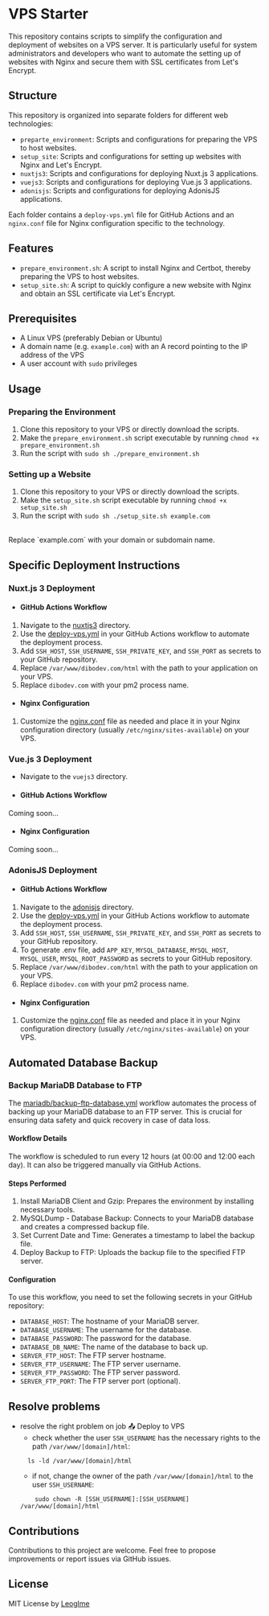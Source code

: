 # VPS Starter

This repository contains scripts to simplify the configuration and deployment of websites on a VPS server. It is particularly useful for system administrators and developers who want to automate the setting up of websites with Nginx and secure them with SSL certificates from Let's Encrypt.

## Structure

This repository is organized into separate folders for different web technologies:
- `preparte_environment`: Scripts and configurations for preparing the VPS to host websites.
- `setup_site`: Scripts and configurations for setting up websites with Nginx and Let's Encrypt.
- `nuxtjs3`: Scripts and configurations for deploying Nuxt.js 3 applications.
- `vuejs3`: Scripts and configurations for deploying Vue.js 3 applications.
- `adonisjs`: Scripts and configurations for deploying AdonisJS applications.

Each folder contains a `deploy-vps.yml` file for GitHub Actions and an `nginx.conf` file for Nginx configuration specific to the technology.

## Features
- `prepare_environment.sh`: A script to install Nginx and Certbot, thereby preparing the VPS to host websites.
- `setup_site.sh`: A script to quickly configure a new website with Nginx and obtain an SSL certificate via Let's Encrypt.

## Prerequisites

- A Linux VPS (preferably Debian or Ubuntu)
- A domain name (e.g. `example.com`) with an A record pointing to the IP address of the VPS
- A user account with `sudo` privileges

## Usage

### Preparing the Environment
1. Clone this repository to your VPS or directly download the scripts.
2. Make the `prepare_environment.sh` script executable by running `chmod +x prepare_environment.sh`
3. Run the script with `sudo sh ./prepare_environment.sh`

### Setting up a Website
1. Clone this repository to your VPS or directly download the scripts.
2. Make the `setup_site.sh` script executable by running `chmod +x setup_site.sh`
3. Run the script with `sudo sh ./setup_site.sh example.com` 
<br>
Replace `example.com` with your domain or subdomain name.


## Specific Deployment Instructions

### Nuxt.js 3 Deployment

- #### GitHub Actions Workflow
1. Navigate to the [nuxtjs3](nuxtjs3) directory.
2. Use the [deploy-vps.yml](nuxtjs3/deploy-vps.yml) in your GitHub Actions workflow to automate the deployment process.
3. Add `SSH_HOST`, `SSH_USERNAME`, `SSH_PRIVATE_KEY`, and `SSH_PORT` as secrets to your GitHub repository.
4. Replace `/var/www/dibodev.com/html` with the path to your application on your VPS.
5. Replace `dibodev.com` with your pm2 process name.

- #### Nginx Configuration
1. Customize the [nginx.conf](nuxtjs3/nginx.conf) file as needed and place it in your Nginx configuration directory (usually `/etc/nginx/sites-available`) on your VPS.


### Vue.js 3 Deployment

- Navigate to the `vuejs3` directory.

- #### GitHub Actions Workflow
Coming soon... 

- #### Nginx Configuration 
Coming soon...

### AdonisJS Deployment

- #### GitHub Actions Workflow
1. Navigate to the [adonisjs](adonisjs) directory.
2. Use the [deploy-vps.yml](adonisjs/deploy-vps.yml) in your GitHub Actions workflow to automate the deployment process.
3. Add `SSH_HOST`, `SSH_USERNAME`, `SSH_PRIVATE_KEY`, and `SSH_PORT` as secrets to your GitHub repository.
4. To generate .env file, add `APP_KEY`, `MYSQL_DATABASE`, `MYSQL_HOST`, `MYSQL_USER`, `MYSQL_ROOT_PASSWORD` as secrets to your GitHub repository.
5. Replace `/var/www/dibodev.com/html` with the path to your application on your VPS.
6. Replace `dibodev.com` with your pm2 process name.

- #### Nginx Configuration
1. Customize the [nginx.conf](adonisjs/nginx.conf) file as needed and place it in your Nginx configuration directory (usually `/etc/nginx/sites-available`) on your VPS.

## Automated Database Backup
### Backup MariaDB Database to FTP

The [mariadb/backup-ftp-database.yml](mariadb/backup-ftp-database.yml) workflow automates the process of backing up your MariaDB database to an FTP server. 
This is crucial for ensuring data safety and quick recovery in case of data loss.

#### Workflow Details
  The workflow is scheduled to run every 12 hours (at 00:00 and 12:00 each day). It can also be triggered manually via GitHub Actions.

#### Steps Performed
1. Install MariaDB Client and Gzip: Prepares the environment by installing necessary tools.
2. MySQLDump - Database Backup: Connects to your MariaDB database and creates a compressed backup file.
3. Set Current Date and Time: Generates a timestamp to label the backup file.
4. Deploy Backup to FTP: Uploads the backup file to the specified FTP server.

#### Configuration
To use this workflow, you need to set the following secrets in your GitHub repository:
- `DATABASE_HOST`: The hostname of your MariaDB server.
- `DATABASE_USERNAME`: The username for the database.
- `DATABASE_PASSWORD`: The password for the database.
- `DATABASE_DB_NAME`: The name of the database to back up.
- `SERVER_FTP_HOST`: The FTP server hostname.
- `SERVER_FTP_USERNAME`: The FTP server username.
- `SERVER_FTP_PASSWORD`: The FTP server password.
- `SERVER_FTP_PORT`: The FTP server port (optional).

## Resolve problems
- resolve the right problem on job 📤 Deploy to VPS
  - check whether the user `SSH_USERNAME` has the necessary rights to the path `/var/www/[domain]/html`: 
  ```shell
    ls -ld /var/www/[domain]/html
  ```
    - if not, change the owner of the path `/var/www/[domain]/html` to the user `SSH_USERNAME`:
    ```shell
        sudo chown -R [SSH_USERNAME]:[SSH_USERNAME] /var/www/[domain]/html
    ```

## Contributions
Contributions to this project are welcome. Feel free to propose improvements or report issues via GitHub issues.

## License
MIT License by [Leoglme](https://github.com/Leoglme)
